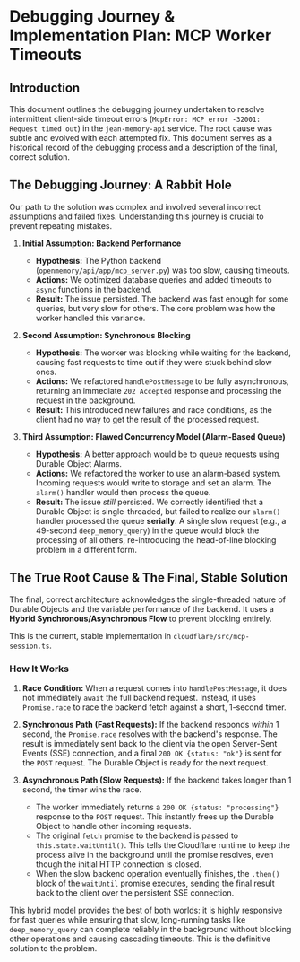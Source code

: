 # Debugging Journey & Implementation Plan: MCP Worker Timeouts

## Introduction

This document outlines the debugging journey undertaken to resolve intermittent client-side timeout errors (`McpError: MCP error -32001: Request timed out`) in the `jean-memory-api` service. The root cause was subtle and evolved with each attempted fix. This document serves as a historical record of the debugging process and a description of the final, correct solution.

## The Debugging Journey: A Rabbit Hole

Our path to the solution was complex and involved several incorrect assumptions and failed fixes. Understanding this journey is crucial to prevent repeating mistakes.

1.  **Initial Assumption: Backend Performance**
    *   **Hypothesis:** The Python backend (`openmemory/api/app/mcp_server.py`) was too slow, causing timeouts.
    *   **Actions:** We optimized database queries and added timeouts to `async` functions in the backend.
    *   **Result:** The issue persisted. The backend was fast enough for some queries, but very slow for others. The core problem was how the worker handled this variance.

2.  **Second Assumption: Synchronous Blocking**
    *   **Hypothesis:** The worker was blocking while waiting for the backend, causing fast requests to time out if they were stuck behind slow ones.
    *   **Actions:** We refactored `handlePostMessage` to be fully asynchronous, returning an immediate `202 Accepted` response and processing the request in the background.
    *   **Result:** This introduced new failures and race conditions, as the client had no way to get the result of the processed request.

3.  **Third Assumption: Flawed Concurrency Model (Alarm-Based Queue)**
    *   **Hypothesis:** A better approach would be to queue requests using Durable Object Alarms.
    *   **Actions:** We refactored the worker to use an alarm-based system. Incoming requests would write to storage and set an alarm. The `alarm()` handler would then process the queue.
    *   **Result:** The issue *still* persisted. We correctly identified that a Durable Object is single-threaded, but failed to realize our `alarm()` handler processed the queue **serially**. A single slow request (e.g., a 49-second `deep_memory_query`) in the queue would block the processing of all others, re-introducing the head-of-line blocking problem in a different form.

## The True Root Cause & The Final, Stable Solution

The final, correct architecture acknowledges the single-threaded nature of Durable Objects and the variable performance of the backend. It uses a **Hybrid Synchronous/Asynchronous Flow** to prevent blocking entirely.

This is the current, stable implementation in `cloudflare/src/mcp-session.ts`.

### How It Works

1.  **Race Condition:** When a request comes into `handlePostMessage`, it does not immediately `await` the full backend request. Instead, it uses `Promise.race` to race the backend fetch against a short, 1-second timer.

2.  **Synchronous Path (Fast Requests):** If the backend responds *within* 1 second, the `Promise.race` resolves with the backend's response. The result is immediately sent back to the client via the open Server-Sent Events (SSE) connection, and a final `200 OK {status: "ok"}` is sent for the `POST` request. The Durable Object is ready for the next request.

3.  **Asynchronous Path (Slow Requests):** If the backend takes longer than 1 second, the timer wins the race.
    *   The worker immediately returns a `200 OK {status: "processing"}` response to the `POST` request. This instantly frees up the Durable Object to handle other incoming requests.
    *   The original `fetch` promise to the backend is passed to `this.state.waitUntil()`. This tells the Cloudflare runtime to keep the process alive in the background until the promise resolves, even though the initial HTTP connection is closed.
    *   When the slow backend operation eventually finishes, the `.then()` block of the `waitUntil` promise executes, sending the final result back to the client over the persistent SSE connection.

This hybrid model provides the best of both worlds: it is highly responsive for fast queries while ensuring that slow, long-running tasks like `deep_memory_query` can complete reliably in the background without blocking other operations and causing cascading timeouts. This is the definitive solution to the problem. 